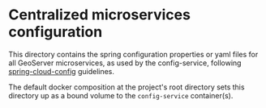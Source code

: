 # Centralized microservices configuration 

This directory contains the spring configuration properties or yaml files for all
GeoServer microservices, as used by the config-service, following 
[spring-cloud-config](https://cloud.spring.io/spring-cloud-config/reference/html/) guidelines.

The default docker composition at the project's root directory sets
this directory up as a bound volume to the `config-service` container(s).